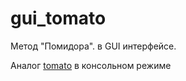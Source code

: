 # gui_tomato
Метод "Помидора". в GUI интерфейсе.

Аналог [tomato](https://github.com/snypcode/tomato) в консольном режиме
